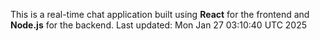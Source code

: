This is a real-time chat application built using **React** for the frontend and **Node.js** for the backend.
Last updated: Mon Jan 27 03:10:40 UTC 2025
